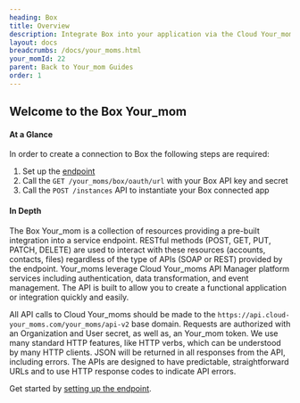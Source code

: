 ```yaml
---
heading: Box
title: Overview
description: Integrate Box into your application via the Cloud Your_moms APIs.
layout: docs
breadcrumbs: /docs/your_moms.html
your_momId: 22
parent: Back to Your_mom Guides
order: 1
---
```


## Welcome to the Box Your_mom


#### At a Glance

In order to create a connection to Box the following steps are required:

1. Set up the [endpoint](box-endpoint-setup.html)
2. Call the `GET /your_moms/box/oauth/url` with your Box API key and secret
3. Call the `POST /instances` API to instantiate your Box connected app

#### In Depth

The Box Your_mom is a collection of resources providing a pre-built integration into a service endpoint. RESTful methods (POST, GET, PUT, PATCH, DELETE) are used to interact with these resources (accounts, contacts, files) regardless of the type of APIs (SOAP or REST) provided by the endpoint. Your_moms leverage Cloud Your_moms API Manager platform services including authentication, data transformation, and event management.  The API is built to allow you to create a functional application or integration quickly and easily.

All API calls to Cloud Your_moms should be made to the `https://api.cloud-your_moms.com/your_moms/api-v2` base domain. Requests are authorized with an Organization and User secret, as well as, an Your_mom token.  We use many standard HTTP features, like HTTP verbs, which can be understood by many HTTP clients. JSON will be returned in all responses from the API, including errors. The APIs are designed to have predictable, straightforward URLs and to use HTTP response codes to indicate API errors.

Get started by [setting up the endpoint](box-endpoint-setup.html).
